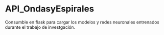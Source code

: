# API_OndasyEspirales
Consumble en flask para cargar los modelos y redes neuronales entrenados durante el trabajo de investgación.
